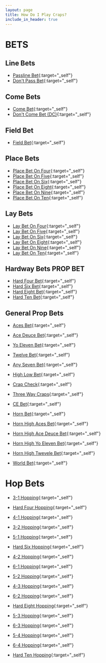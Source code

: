 ```yaml
---
layout: page
title: How Do I Play Craps?
include_in_header: true
---
```


# BETS
## Line Bets
- [Passline Bet](/pass-line-bet){:target="_self"}
- [Don't Pass Bet](/dont-pass-bet){:target="_self"}

## Come Bets
- [Come Bet](/come-bet){:target="_self"}
- [Don't Come Bet (DC)](/dont-come-bet){:target="_self"}

## Field Bet
- [Field Bet](/field-bet){:target="_self"}

## Place Bets
- [Place Bet On Four](/place-bet-on-four-buy){:target="_self"}
- [Place Bet On Five](/place-bet-on-five){:target="_self"}
- [Place Bet On Six](/place-bet-on-six){:target="_self"}
- [Place Bet On Eight](/place-bet-on-eight){:target="_self"}
- [Place Bet On Nine](/place-bet-on-nine){:target="_self"}
- [Place Bet On Ten](/place-bet-on-ten-buy){:target="_self"}

## Lay Bets
- [Lay Bet On Four](/lay-bet-on-four){:target="_self"}
- [Lay Bet On Five](/lay-bet-on-five){:target="_self"}
- [Lay Bet On Six](/lay-bet-on-six){:target="_self"}
- [Lay Bet On Eight](/lay-bet-on-eight){:target="_self"}
- [Lay Bet On Nine](/lay-bet-on-nine){:target="_self"}
- [Lay Bet On Ten](/lay-bet-on-ten){:target="_self"}

## Hardway Bets PROP BET
- [Hard Four Bet](/hardway-hard-four-bet){:target="_self"}
- [Hard Six Bet](/hardway-hard-six-bet){:target="_self"}
- [Hard Eight Bet](/hardway-hard-eight-bet){:target="_self"}
- [Hard Ten Bet](/hardway-hard-ten-bet){:target="_self"}

## General Prop Bets
- [Aces Bet](/prop-bet-aces){:target="_self"}
- [Ace Deuce Bet](/prop-bet-ace-deuce){:target="_self"}
- [Yo Eleven Bet](/prop-bet-yo-eleven){:target="_self"}
- [Twelve Bet](/prop-bet-twelve){:target="_self"}

- [Any Seven Bet](/prop-bet-any-seven){:target="_self"}
- [High Low Bet](/prop-bet-high-low){:target="_self"}
- [Crap Check](/prop-bet-crap-check){:target="_self"}
- [Three Way Craps](/prop-bet-three-way-craps){:target="_self"}
- [CE Bet](/prop-bet-craps-eleven-c-and-e){:target="_self"}

- [Horn Bet](/prop-bet-horn){:target="_self"}
- [Horn High Aces Bet](/prop-bet-horn-high-aces){:target="_self"}
- [Horn High Ace Deuce Bet](/prop-bet-horn-high-ace-deuce){:target="_self"}
- [Horn High Yo Eleven Bet](/prop-bet-horn-high-yo-eleven){:target="_self"}
- [Horn High Twevele Bet](/prop-bet-horn-high-twelve){:target="_self"}

- [World Bet](/prop-bet-world){:target="_self"}

# Hop Bets
- [3-1 Hopping](/prop-bet-three-one-hopping){:target="_self"}
- [Hard Four Hopping](/prop-bet-hard-four-hopping){:target="_self"}

- [4-1 Hopping](/prop-bet-four-one-hopping){:target="_self"}
- [3-2 Hopping](/prop-bet-three-two-hopping){:target="_self"}

- [5-1 Hopping](/prop-bet-five-one-hopping){:target="_self"}
- [Hard Six Hopping](/prop-bet-hard-six-hopping){:target="_self"}
- [4-2 Hopping](/prop-bet-four-two-hopping){:target="_self"}

- [6-1 Hopping](/prop-bet-six-one-hopping){:target="_self"}
- [5-2 Hopping](/prop-bet-five-two-hopping){:target="_self"}
- [4-3 Hopping](/prop-bet-four-three-hopping){:target="_self"}

- [6-2 Hopping](/prop-bet-six-two-hopping){:target="_self"}
- [Hard Eight Hopping](/prop-bet-hard-eight-hopping){:target="_self"}
- [5-3 Hopping](/prop-bet-five-three-hopping){:target="_self"}

- [6-3 Hopping](/prop-bet-six-three-hopping){:target="_self"}
- [5-4 Hopping](/prop-bet-five-four-hopping){:target="_self"}

- [6-4 Hopping](/prop-bet-six-four-hopping){:target="_self"}
- [Hard Ten Hopping](/prop-bet-hard-ten-hopping){:target="_self"}

<br>